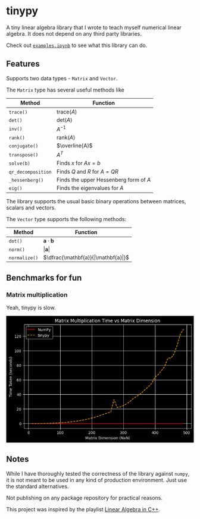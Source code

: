 # tinypy

A tiny linear algebra library that I wrote to teach myself numerical linear algebra. It does not depend on any third party libraries.

Check out [`examples.ipynb`](https://amkhrjee.github.io/tinypy/) to see what this library can do.

## Features

Supports two data types - `Matrix` and `Vector`.

The `Matrix` type has several useful methods like 

| Method | Function |
|------------------|-----------------|
| `trace()`   | $\text{trace}(A)$   |
| `det()`   | $\text{det}(A)$   |
| `inv()`   | $A^{-1}$   |
| `rank()`   | $\text{rank}(A)$   |
|  `conjugate()` | $\overline{A}$ |
|  `transpose()` | $A^{T}$ |
|  `solve(b)` | Finds $x$ for $Ax=b$ |
|  `qr_decomposition` | Finds $Q$ and $R$ for $A = QR$ |
|  `_hessenberg()` | Finds the upper Hessenberg form of $A$ |
|  `eig()` | Finds the eigenvalues for $A$ |

The library supports the usual basic binary operations between matrices, scalars and vectors.

The `Vector` type supports the following methods:

| Method | Function |
|------------------|-----------------|
| `dot()`   | $\mathbf{a} \cdot \mathbf{b}$   |
| `norm()`   |$\|\mathbf{a}\|$   |
| `normalize()`   | $\dfrac{\mathbf{a}}{\|\mathbf{a}\|}$   |

## Benchmarks for fun

### Matrix multiplication

Yeah, tinypy is slow.

![](./output.png)

## Notes

While I have thoroughly tested the correctness of the library against `numpy`, it is not meant to be used in any kind of production environment. Just use the standard alternatives.

Not publishing on any package repository for practical reasons.

This project was inspired by the playlist [Linear Algebra in C++](https://www.youtube.com/playlist?list=PL3WoIG-PLjSv9vFx2dg0BqzDZH_6qzF8-).
